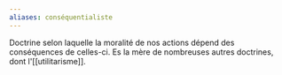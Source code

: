 ```yaml
---
aliases: conséquentialiste
---
```

Doctrine selon laquelle la moralité de nos actions dépend des conséquences de celles-ci. Es la mère de nombreuses autres doctrines, dont l'[[utilitarisme]].